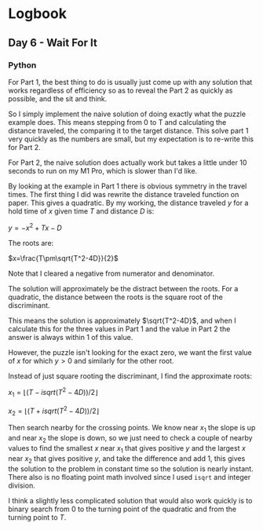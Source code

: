 # Logbook

## Day 6 - Wait For It

### Python

For Part 1, the best thing to do is usually just come up with any solution that works regardless of efficiency so as to reveal the Part 2 as quickly as possible, and the sit and think.

So I simply implement the naive solution of doing exactly what the puzzle example does. This means stepping from 0 to T and calculating the distance traveled, the comparing it to the target distance. This solve part 1 very quickly as the numbers are small, but my expectation is to re-write this for Part 2.

For Part 2, the naive solution does actually work but takes a little under 10 seconds to run on my M1 Pro, which is slower than I'd like.

By looking at the example in Part 1 there is obvious symmetry in the travel times. The first thing I did was rewrite the distance traveled function on paper. This gives a quadratic. By my working, the distance traveled $y$ for a hold time of $x$ given time $T$ and distance $D$ is:

$y=-x^2+Tx-D$

The roots are:

$x=\frac{T\pm\sqrt{T^2-4D}}{2}$

Note that I cleared a negative from numerator and denominator.

The solution will approximately be the distract between the roots. For a quadratic, the distance between the roots is the square root of the discriminant.

This means the solution is approximately $\sqrt{T^2-4D}$, and when I calculate this for the three values in Part 1 and the value in Part 2 the answer is always within $1$ of this value.

However, the puzzle isn't looking for the exact zero, we want the first value of $x$ for which $y>0$ and similarly for the other root.

Instead of just square rooting the discriminant, I find the approximate roots:

$x_1=\lfloor(T-isqrt(T^2-4D))/2\rfloor$

$x_2=\lfloor(T+isqrt(T^2-4D))/2\rfloor$

Then search nearby for the crossing points. We know near $x_1$ the slope is up and near $x_2$ the slope is down, so we just need to check a couple of nearby values to find the smallest $x$ near $x_1$ that gives positive $y$ and the largest $x$ near $x_2$ that gives positive $y$, and take the difference and add 1, this gives the solution to the problem in constant time so the solution is nearly instant. There also is no floating point math involved since I used `isqrt` and integer division.

I think a slightly less complicated solution that would also work quickly is to binary search from 0 to the turning point of the quadratic and from the turning point to $T$.
